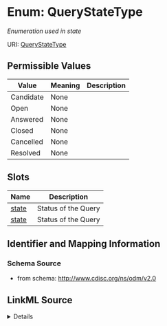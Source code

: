 # Enum: QueryStateType




_Enumeration used in state_



URI: [QueryStateType](QueryStateType)

## Permissible Values

| Value | Meaning | Description |
| --- | --- | --- |
| Candidate | None |  |
| Open | None |  |
| Answered | None |  |
| Closed | None |  |
| Cancelled | None |  |
| Resolved | None |  |




## Slots

| Name | Description |
| ---  | --- |
| [state](state.md) | Status of the Query |
| [state](state.md) | Status of the Query |






## Identifier and Mapping Information







### Schema Source


* from schema: http://www.cdisc.org/ns/odm/v2.0




## LinkML Source

<details>
```yaml
name: QueryStateType
description: Enumeration used in state
from_schema: http://www.cdisc.org/ns/odm/v2.0
rank: 1000
permissible_values:
  Candidate:
    text: Candidate
    is_a: QueryStateType
  Open:
    text: Open
    is_a: QueryStateType
  Answered:
    text: Answered
    is_a: QueryStateType
  Closed:
    text: Closed
    is_a: QueryStateType
  Cancelled:
    text: Cancelled
    is_a: QueryStateType
  Resolved:
    text: Resolved
    is_a: QueryStateType

```
</details>
